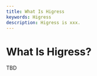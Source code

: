 ```yaml
---
title: What Is Higress
keywords: Higress
description: Higress is xxx.
---
```


# What Is Higress?

 TBD